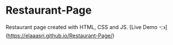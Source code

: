 # Restaurant-Page
Restaurant page created with HTML, CSS and JS.
[Live Demo  👈] (https://elaaasri.github.io/Restaurant-Page/)
